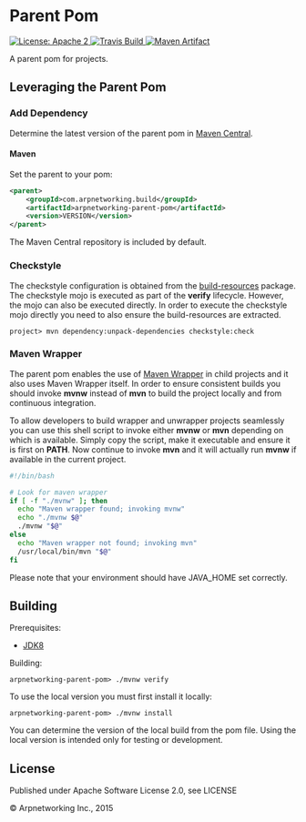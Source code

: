 Parent Pom
==========

<a href="https://raw.githubusercontent.com/ArpNetworking/arpnetworking-parent-pom/master/LICENSE">
    <img src="https://img.shields.io/hexpm/l/plug.svg"
         alt="License: Apache 2">
</a>
<a href="https://travis-ci.org/ArpNetworking/arpnetworking-parent-pom/">
    <img src="https://travis-ci.org/ArpNetworking/arpnetworking-parent-pom.png?branch=master"
         alt="Travis Build">
</a>
<a href="http://search.maven.org/#search%7Cga%7C1%7Cg%3A%22com.arpnetworking.build%22%20a%3A%22arpnetworking-parent-pom%22">
    <img src="https://img.shields.io/maven-central/v/com.arpnetworking.build/arpnetworking-parent-pom.svg"
         alt="Maven Artifact">
</a>

A parent pom for projects.


Leveraging the Parent Pom
-------------------------

### Add Dependency

Determine the latest version of the parent pom in [Maven Central](http://search.maven.org/#search%7Cga%7C1%7Cg%3A%22com.arpnetworking.build%22%20a%3A%22arpnetworking-parent-pom%22).

#### Maven

Set the parent to your pom:

```xml
<parent>
    <groupId>com.arpnetworking.build</groupId>
    <artifactId>arpnetworking-parent-pom</artifactId>
    <version>VERSION</version>
</parent>
```

The Maven Central repository is included by default.

### Checkstyle

The checkstyle configuration is obtained from the [build-resources]() package.  The checkstyle mojo is executed as part of the __verify__ lifecycle.  However, the mojo can also be executed directly.  In order to execute the checkstyle mojo directly you need to also ensure the build-resources are extracted.

    project> mvn dependency:unpack-dependencies checkstyle:check

### Maven Wrapper

The parent pom enables the use of [Maven Wrapper](https://github.com/rimerosolutions/maven-wrapper) in child projects and it also uses Maven Wrapper itself. In order to ensure consistent builds you should invoke __mvnw__ instead of __mvn__ to build the project locally and from continuous integration.

To allow developers to build wrapper and unwrapper projects seamlessly you can use this shell script to invoke either __mvnw__ or __mvn__ depending on which is available. Simply copy the script, make it executable and ensure it is first on __PATH__. Now continue to invoke __mvn__ and it will actually run __mvnw__ if available in the current project.

```bash
#!/bin/bash

# Look for maven wrapper
if [ -f "./mvnw" ]; then
  echo "Maven wrapper found; invoking mvnw"
  echo "./mvnw $@"
  ./mvnw "$@"
else
  echo "Maven wrapper not found; invoking mvn"
  /usr/local/bin/mvn "$@"
fi
```

Please note that your environment should have JAVA_HOME set correctly.

Building
--------

Prerequisites:
* [JDK8](http://www.oracle.com/technetwork/java/javase/downloads/jdk8-downloads-2133151.html)

Building:

    arpnetworking-parent-pom> ./mvnw verify

To use the local version you must first install it locally:

    arpnetworking-parent-pom> ./mvnw install

You can determine the version of the local build from the pom file.  Using the local version is intended only for testing or development.

License
-------

Published under Apache Software License 2.0, see LICENSE

&copy; Arpnetworking Inc., 2015

